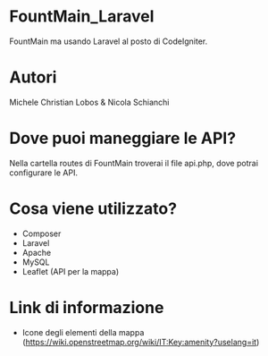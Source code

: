 # FountMain_Laravel
FountMain ma usando Laravel al posto di CodeIgniter.

# Autori
Michele Christian Lobos & Nicola Schianchi

# Dove puoi maneggiare le API?
Nella cartella routes di FountMain troverai il file api.php, dove potrai configurare le API.

# Cosa viene utilizzato?
- Composer
- Laravel
- Apache
- MySQL
- Leaflet (API per la mappa)

# Link di informazione
- Icone degli elementi della mappa (https://wiki.openstreetmap.org/wiki/IT:Key:amenity?uselang=it)
